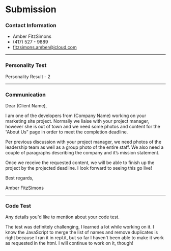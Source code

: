 # Submission

### Contact Information
- Amber FitzSimons
- (417) 527 - 9889
- fitzsimons.amber@icloud.com

---

### Personality Test

Personality Result - 2

---

### Communication

Dear (Client Name),

I am one of the developers from (Company Name) working on your marketing site project. Normally we liaise with your project manager, however she is out of town and we need some photos and content for the “About Us” page in order to meet the completion deadline.

Per previous discussion with your project manager, we need photos of the leadership team as well as a group photo of the entire staff.  We also need a couple of paragraphs describing the company and it’s mission statement. 

Once we receive the requested content, we will be able to finish up the project by the projected deadline. I look forward to seeing this go live!

Best regards,

Amber FitzSimons

---

### Code Test

Any details you'd like to mention about your code test.

The test was definitely challenging, I learned a lot while working on it. I know the JavaScript to merge the list of names and remove duplicates is right because I ran it in repl.it, but so far I haven't been able to make it work as requested in the html. I will continue to work on it, though! 
